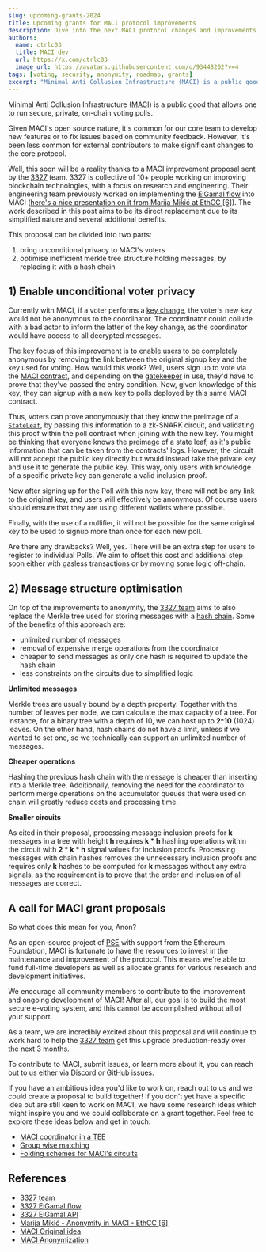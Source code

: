 ```yaml
---
slug: upcoming-grants-2024
title: Upcoming grants for MACI protocol improvements
description: Dive into the next MACI protocol changes and improvements.
authors:
  name: ctrlc03
  title: MACI dev
  url: https://x.com/ctrlc03
  image_url: https://avatars.githubusercontent.com/u/93448202?v=4
tags: [voting, security, anonymity, roadmap, grants]
excerpt: "Minimal Anti Collusion Infrastructure (MACI) is a public good that allows one to run secure, private, on-chain voting polls."
---
```


Minimal Anti Collusion Infrastructure ([MACI](https://github.com/privacy-scaling-explorations/maci)) is a public good that allows one to run secure, private, on-chain voting polls.

Given MACI's open source nature, it's common for our core team to develop new features or to fix issues based on community feedback. However, it's been less common for external contributors to make significant changes to the core protocol.

Well, this soon will be a reality thanks to a MACI improvement proposal sent by the [3327](https://3327.io/) team. 3327 is collective of 10+ people working on improving blockchain technologies, with a focus on research and engineering. Their engineering team previously worked on implementing the [ElGamal flow](https://github.com/0x3327/maci/blob/feat/elgamal/docs/elgamal-flow.md) into MACI ([here's a nice presentation on it from Marija Mikić at EthCC [6]](https://www.youtube.com/live/X54LaXfJTn4)). The work described in this post aims to be its direct replacement due to its simplified nature and several additional benefits.

This proposal can be divided into two parts:

1. bring unconditional privacy to MACI's voters
2. optimise inefficient merkle tree structure holding messages, by replacing it with a hash chain

## 1) Enable unconditional voter privacy

Currently with MACI, if a voter performs a [key change](/docs/core-concepts/key-change), the voter's new key would not be anonymous to the coordinator. The coordinator could collude with a bad actor to inform the latter of the key change, as the coordinator would have access to all decrypted messages.

The key focus of this improvement is to enable users to be completely anonymous by removing the link between the original signup key and the key used for voting. How would this work? Well, users sign up to vote via the [MACI contract](/docs/developers-references/smart-contracts/MACI), and depending on the [gatekeeper](/docs/developers-references/smart-contracts/Gatekeepers) in use, they'd have to prove that they've passed the entry condition. Now, given knowledge of this key, they can signup with a new key to polls deployed by this same MACI contract.

Thus, voters can prove anonymously that they know the preimage of a [`StateLeaf`](/docs/developers-references/typescript-code/typedoc/domainobjs/classes/StateLeaf), by passing this information to a zk-SNARK circuit, and validating this proof within the poll contract when joining with the new key. You might be thinking that everyone knows the preimage of a state leaf, as it's public information that can be taken from the contracts' logs. However, the circuit will not accept the public key directly but would instead take the private key and use it to generate the public key. This way, only users with knowledge of a specific private key can generate a valid inclusion proof.

Now after signing up for the Poll with this new key, there will not be any link to the original key, and users will effectively be anonymous. Of course users should ensure that they are using different wallets where possible.

Finally, with the use of a nullifier, it will not be possible for the same original key to be used to signup more than once for each new poll.

Are there any drawbacks? Well, yes. There will be an extra step for users to register to individual Polls. We aim to offset this cost and additional step soon either with gasless transactions or by moving some logic off-chain.

## 2) Message structure optimisation

On top of the improvements to anonymity, the [3327 team](https://3327.io/) aims to also replace the Merkle tree used for storing messages with a [hash chain](https://csrc.nist.gov/glossary/term/hash_chain). Some of the benefits of this approach are:

- unlimited number of messages
- removal of expensive merge operations from the coordinator
- cheaper to send messages as only one hash is required to update the hash chain
- less constraints on the circuits due to simplified logic

**Unlimited messages**

Merkle trees are usually bound by a depth property. Together with the number of leaves per node, we can calculate the max capacity of a tree. For instance, for a binary tree with a depth of 10, we can host up to **2^10** (1024) leaves. On the other hand, hash chains do not have a limit, unless if we wanted to set one, so we technically can support an unlimited number of messages.

**Cheaper operations**

Hashing the previous hash chain with the message is cheaper than inserting into a Merkle tree. Additionally, removing the need for the coordinator to perform merge operations on the accumulator queues that were used on chain will greatly reduce costs and processing time.

**Smaller circuits**

As cited in their proposal, processing message inclusion proofs for **k** messages in a tree with height **h** requires **k \* h** hashing operations within the circuit with **2 \* k \* h** signal values for inclusion proofs. Processing messages with chain hashes removes the unnecessary inclusion proofs and requires only **k** hashes to be computed for **k** messages without any extra signals, as the requirement is to prove that the order and inclusion of all messages are correct.

## A call for MACI grant proposals

So what does this mean for you, Anon?

As an open-source project of [PSE](https://pse.dev) with support from the Ethereum Foundation, MACI is fortunate to have the resources to invest in the maintenance and improvement of the protocol. This means we're able to fund full-time developers as well as allocate grants for various research and development initiatives.

We encourage all community members to contribute to the improvement and ongoing development of MACI! After all, our goal is to build the most secure e-voting system, and this cannot be accomplished without all of your support.

As a team, we are incredibly excited about this proposal and will continue to work hard to help the [3327 team](https://3327.io/) get this upgrade production-ready over the next 3 months.

To contribute to MACI, submit issues, or learn more about it, you can reach out to us either via [Discord](https://discord.com/invite/sF5CT5rzrR) or [GitHub issues](https://github.com/privacy-scaling-explorations/maci/issues/new/choose).

If you have an ambitious idea you'd like to work on, reach out to us and we could create a proposal to build together! If you don't yet have a specific idea but are still keen to work on MACI, we have some research ideas which might inspire you and we could collaborate on a grant together. Feel free to explore these ideas below and get in touch:

- [MACI coordinator in a TEE](https://github.com/privacy-scaling-explorations/maci/discussions/1385)
- [Group wise matching](https://github.com/privacy-scaling-explorations/maci/issues/905)
- [Folding schemes for MACI's circuits](https://github.com/privacy-scaling-explorations/maci/issues/904)

## References

- [3327 team](https://3327.io/)
- [3327 ElGamal flow](https://github.com/0x3327/maci/blob/feat/elgamal/docs/elgamal-flow.md)
- [3327 ElGamal API](https://github.com/0x3327/maci/blob/feat/elgamal/docs/elgamal-api.md)
- [Marija Mikić - Anonymity in MACI - EthCC [6]](https://www.youtube.com/live/X54LaXfJTn4)
- [MACI Original idea](https://ethresear.ch/t/minimal-anti-collusion-infrastructure/5413)
- [MACI Anonymization](https://ethresear.ch/t/maci-anonymization-using-rerandomizable-encryption/7054)
